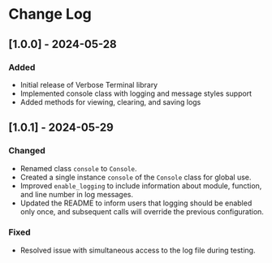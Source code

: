 # Change Log

## [1.0.0] - 2024-05-28

### Added

- Initial release of Verbose Terminal library
- Implemented console class with logging and message styles support
- Added methods for viewing, clearing, and saving logs

## [1.0.1] - 2024-05-29

### Changed

- Renamed class `console` to `Console`.
- Created a single instance `console` of the `Console` class for global use.
- Improved `enable_logging` to include information about module, function, and line number in log messages.
- Updated the README to inform users that logging should be enabled only once, and subsequent calls will override the previous configuration.

### Fixed

- Resolved issue with simultaneous access to the log file during testing.
